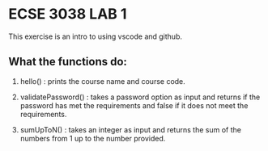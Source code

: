 # ECSE 3038 LAB 1

This exercise is an intro to using vscode and github.

## What the functions do:

1. hello() : prints the course name and course code.

2. validatePassword() : takes a password option as input and returns if the password has met the requirements and false if it does not meet the requirements.

3. sumUpToN() : takes an integer as input and returns the sum of the numbers from 1 up to the number provided.

